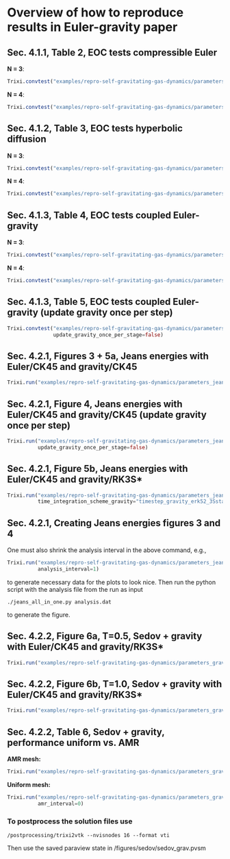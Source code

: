 # Overview of how to reproduce results in Euler-gravity paper

## Sec. 4.1.1, Table 2, EOC tests compressible Euler
**N = 3**:
```julia
Trixi.convtest("examples/repro-self-gravitating-gas-dynamics/parameters_eoc_test_euler.toml", 4)
```

**N = 4**:
```julia
Trixi.convtest("examples/repro-self-gravitating-gas-dynamics/parameters_eoc_test_euler.toml", 4, N=4)
```

## Sec. 4.1.2, Table 3, EOC tests hyperbolic diffusion
**N = 3**:
```julia
Trixi.convtest("examples/repro-self-gravitating-gas-dynamics/parameters_eoc_test_hyperbolic_diffusion.toml", 4)
```

**N = 4**:
```julia
Trixi.convtest("examples/repro-self-gravitating-gas-dynamics/parameters_eoc_test_hyperbolic_diffusion.toml", 4, N=4)
```

## Sec. 4.1.3, Table 4, EOC tests coupled Euler-gravity
**N = 3**:
```julia
Trixi.convtest("examples/repro-self-gravitating-gas-dynamics/parameters_eoc_test_coupled_euler_gravity.toml", 4)
```

**N = 4**:
```julia
Trixi.convtest("examples/repro-self-gravitating-gas-dynamics/parameters_eoc_test_coupled_euler_gravity.toml", 4, N=4)
```

## Sec. 4.1.3, Table 5, EOC tests coupled Euler-gravity (update gravity once per step)
```julia
Trixi.convtest("examples/repro-self-gravitating-gas-dynamics/parameters_eoc_test_coupled_euler_gravity.toml", 4,
               update_gravity_once_per_stage=false)
```

## Sec. 4.2.1, Figures 3 + 5a, Jeans energies with Euler/CK45 and gravity/CK45
```julia
Trixi.run("examples/repro-self-gravitating-gas-dynamics/parameters_jeans_instability.toml")
```

## Sec. 4.2.1, Figure 4, Jeans energies with Euler/CK45 and gravity/CK45 (update gravity once per step)
```julia
Trixi.run("examples/repro-self-gravitating-gas-dynamics/parameters_jeans_instability.toml",
          update_gravity_once_per_stage=false)
```

## Sec. 4.2.1, Figure 5b, Jeans energies with Euler/CK45 and gravity/RK3S*
```julia
Trixi.run("examples/repro-self-gravitating-gas-dynamics/parameters_jeans_instability.toml",
          time_integration_scheme_gravity="timestep_gravity_erk52_3Sstar!", cfl_gravity=1.2)
```

## Sec. 4.2.1, Creating Jeans energies figures 3 and 4
One must also shrink the analysis interval in the above command, e.g.,
```julia
Trixi.run("examples/repro-self-gravitating-gas-dynamics/parameters_jeans_instability.toml",
          analysis_interval=1)
```
to generate necessary data for the plots to look nice. Then run the python
script with the analysis file from the run as input
```
./jeans_all_in_one.py analysis.dat
```
to generate the figure.

## Sec. 4.2.2, Figure 6a, T=0.5, Sedov + gravity with Euler/CK45 and gravity/RK3S*
```julia
Trixi.run("examples/repro-self-gravitating-gas-dynamics/parameters_gravity_blast_wave.toml", t_end=0.5)
```

## Sec. 4.2.2, Figure 6b, T=1.0, Sedov + gravity with Euler/CK45 and gravity/RK3S*
```julia
Trixi.run("examples/repro-self-gravitating-gas-dynamics/parameters_gravity_blast_wave.toml")
```

## Sec. 4.2.2, Table 6, Sedov + gravity, performance uniform vs. AMR
**AMR mesh:**
```julia
Trixi.run("examples/repro-self-gravitating-gas-dynamics/parameters_gravity_blast_wave.toml")
```

**Uniform mesh:**
```julia
Trixi.run("examples/repro-self-gravitating-gas-dynamics/parameters_gravity_blast_wave.toml",
          amr_interval=0)
```

### To postprocess the solution files use
```
/postprocessing/trixi2vtk --nvisnodes 16 --format vti 
```
Then use the saved paraview state in /figures/sedov/sedov_grav.pvsm